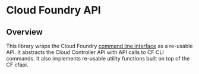 # Cloud Foundry API

## Overview

This library wraps the Cloud Foundry [command line interface](https://github.com/cloudfoundry/cli) 
as a re-usable API. It abstracts the Cloud Controller API with API calls to CF CLI commands. It also
implements re-usable utility functions built on top of the CF cfapi.
